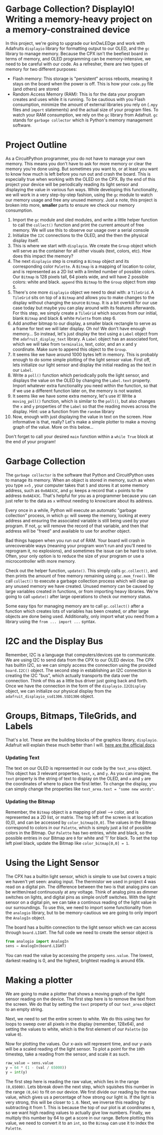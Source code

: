 # Garbage Collection? DisplayIO! Writing a memory-heavy project on a memory-constrained device
In this project, we're going to upgrade our knOwLEDge and work with Adafruits `displayio` library for formatting output to our OLED, and the `gc` library to manage memory.
Because the CPX isn't the beefiest board in terms of memory, and OLED programming can be memory-intensive, we need to be careful with our code.
As a refresher, there are two types of memory for two different purposes:
- Flash memory: This storage is "persistent" across reboots, meaning it stays on the board when the power is off. This is how your `code.py` file (and others) are stored
- Random Access Memory (RAM): This is for the data your program creates and uses while it is running. 
To be cautious with you Flash consumption, minimize the amount of external libraries you rely on (`.mpy` files and `import` statements) and the actual size of your program files. 
To watch your RAM consumption, we rely on the `gc` library from Adafruit. `gc` stands for `garbage collector` which is Python's memory management software. 

# Project Outline
As a CircuitPython programmer, you do not have to manage your own memory. This means you don't have to ask for more memory or clear the memory you're done using.
But sometimes you want to, or at least you want to know how much is left before you run out and crash the board. 
This is especially true when working with the OLED on the CPX.
By the end of this project your device will be periodically reading its light sensor and displaying the value in various fun ways. 
While developing this functionality, we will work in a very step-by-step fashion, using the `gc` module to watch our memory usage and free any unused memory.
Just a note, this project is broken into more, **smaller** parts to ensure we check our memory consumption.
1. Import the `gc` module and oled modules, and write a little helper function to call the `collect()` function and print the current amount of free memory. We will use this to observe our usage over a serial console
2. Initialize the `I2C` connections to the OLED, and the then the physical display itself. 
3. This is where we start with `displayio`. We create the `Group` object which will serve as the container for all other visuals (text, colors, etc). How does this impact the memory?
4. The next `displayio` step is creating a `Bitmap` object and its corresponding color `Palette`. A `Bitmap` is a mapping of location to color, and is represented as a 2D list with a limited number of possible colors. Our `Bitmap` is 128 pixels tall, 64 pixels wide, and will have 2 possible colors: white and black. `append` this `Bitmap` to the `Group` object from step 5.
5. There's one more `displayio` object we need to deal with: a `TileGrid`. A `TileGrid` sits on top of a `Bitmap` and allows you to make changes to the display without changing the source `Bitmap`. It is a bit overkill for our use case today but maybe you can play around with its features afterwards. For this step, we simply create a `TileGrid` which sources from our initial, blank `Bitmap` and black & white `Palette` from step 6.
6. Add another bitmap to our display, a smaller black rectangle to serve as a frame for text we will later display. Oh no! We don't have enough memory... So instead, let's just display the text using a `Label` object from the `adafruit_display_text` library. A `Label` object has an associated font, which we will take from `terminalio`, text, color, and an x and y coordinate. Make sure to append this object to the `Group`. 
7. It seems like we have around 1000 bytes left in memory. This is probably enough to do some simple plotting of the light sensor value. First off, lets initialize our light sensor and display the initial reading as the text in our `Label`.
8. Write a `poll()` function which periodically polls the light sensor, and displays the value on the OLED by changing the `Label.text` property. Import whatever extra functionality you need within the function, so that if we use a different function later on, the memory is not wasted.
9. It seems like we have some extra memory, let's use it! Write a `moving_poll()` function, which is similar to the `poll()`, but also changes the `x` and `y` properties of the `Label` so that the reading moves across the display. Hint: use a function from the `random` library
10. Now, enough with just displaying the value in text on the screen. How informative is that, really? Let's make a simple plotter to make a moving graph of the value. More on this below...

Don't forget to call your desired `main` function within a `while True` block at the end of your program!

# Garbage Collection
The `garbage collector` is the software that Python and CircuitPython uses to manage its memory. When an object is stored in memory, such as when you type `x=5` , your computer takes that `5` and stores it at some memory address, such as `0x0AE43C`, and `gc` keeps a record that `x` points to the address `0x0AE43C`. That's helpful for you as a programmer because you can just refer to the data as `x` without needing to know/care about its address. 

Every once in a while, Python will execute an automatic "garbage collection" process, in which `gc` will sweep the memory, looking at every address and ensuring the associated variable is still being used by your program. If not, `gc` will remove the record of that variable, and then that address will be "freed" and available to use for another object. 

Bad things happen when you run out of RAM. Your board will crash in unrecoverable ways (meaning your program won't run and you'll need to reprogram it, no explosions), and sometimes the issue can be hard to solve. Often, your only option is to reduce the size of your program or use a microcontroller with more memory. 

Check out the helper function, `update()`. This simply calls `gc.collect()`, and then prints the amount of free memory remaining using `gc.mem_free()`. We call `collect()` to execute a garbage collection process which will clean up any unused memory we have created. Unused memory can be caused by large variables created in functions, or from importing heavy libraries. We're going to call `update()` after large operations to check our memory status. 

Some easy tips for managing memory are to call `gc.collect()` after a function which creates lots of variables has been created, or after large objects are done being used. Additionally, only import what you need from a library using the `from ... import ...` syntax.

# I2C and the Display Bus
Remember, I2C is a language that computers/devices use to communicate. We are using I2C to send data from the CPX to our OLED device. The CPX has builtin I2C, so we can simply access the connection using the provided `board.I2C()` object. The second step in establishing an I2C connection is creating the I2C "bus", which actually transports the data over the connection. Think of this as a little bus driver just going back and forth. Once we have the connection in the form of the `displayio.I2CDisplay` object, we can initialize our physical display from the `adafruit_displayio_ssd1306.SSD1306` object. 

# Groups, Bitmaps, TileGrids, and Labels
That's a lot. These are the building blocks of the graphics library, `displayio`. Adafruit will explain these much better than I will. [here are the official docs](https://learn.adafruit.com/circuitpython-display-support-using-displayio/library-overview)
### Updating Text
The text on our OLED is represented in our code by the `text_area` object. This object has 3 relevant properties, `text`, `x`, and `y`. As you can imagine, the `text` property is the string of text to display on the OLED, and `x` and `y` are the coordinates of where to place the first letter. To change the display, you can simply change the properties like `text_area.text = "some new words"`.
### Updating the Bitmap
Remember, the `Bitmap` object is a mapping of pixel --> color, and is represented as a 2D list, or matrix. The top left of the screen is at location (0,0), and can be accessed by `color_bitmap[0,0]`. The values in the Bitmap correspond to colors in our `Palette`, which is simply just a list of possible colors in the Bitmap. Our `Palette` has two entries, white and black, so the possible entries in our Bitmap are `0` for white and '1' for black. To set the top left pixel black, update the Bitmap like `color_bitmap[0,0] = 1`.

# Using the Light Sensor
The CPX has a builtin light sensor, which is simple to use but covers a topic we haven't yet seen: analog input. The thermistor we used in project 4 was read on a digital pin. The difference between the two is that analog pins can be written/read continuously at any voltage. Think of analog pins as dimmer switches on lights, and digital pins as simple on/off switches. With the light sensor on a digital pin, we can take a continous reading of the light value in our surroundings. To use this, we need to import some functionality from the `analogio` library, but to be memory-cautious we are going to only import the `AnalogIn` object. 

The board has a builtin connection to the light sensor which we can access through `board.LIGHT`. The full code we need to create the sensor object is
```python
from analogio import AnalogIn
sens = AnalogIn(board.LIGHT)
```
You can read the value by accessing the property `sens.value`. The lowest, darkest reading is 0, and the highest, brightest reading is around 65k.

# Making a plotter
We are going to make a plotter that shows a moving graph of the light sensor reading on the device. The first step here is to remove the text from the screen. We do that by setting the `text` property of our `text_area` object to an empty string. 

Next, we need to set the entire screen to white. We do this using two for loops to sweep over all pixels in the display (remember, 128x64), and setting the values to white, which is the first element of our `Palette` (so value `0`). 

Now for plotting the values. Our x-axis will represent time, and our y-axis will be a scaled reading of the light sensor. To plot a point for the `10`th timestep, take a reading from the sensor, and scale it as such.
```python
raw_value = sens.value
y = 64 * (1 - (val / 65000))
y = int(y)
```
The first step here is reading the raw value, which lies in the range `(0,65000)`. Lets bbreak down the next step, which squishes this number in the range `(0,64)` to fit on our device. We first divide our reading by the max value, which gives us a percentage of how strong our light is. If the light is very strong, this will be closer to `1.0`. Next, we inverse this reading by subtracting it from 1. This is because the top of our plot is at coordinates `0`, so we want high reading values to actually give low numbers. Finally, we multiply this number by 64 to get a score in our range. Before plotting this value, we need to convert it to an `int`, so the `Bitmap` can use it to index the `Palette`. 
